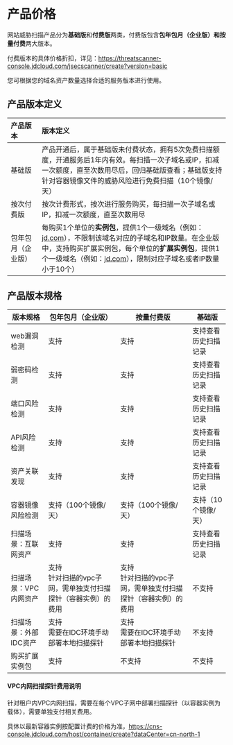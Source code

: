 # 产品价格

网站威胁扫描产品分为**基础版**和**付费版**两类，付费版包含**包年包月（企业版）**和**按量付费**两大版本。

付费版本的具体价格折扣，详见：https://threatscanner-console.jdcloud.com/jsecscanner/create?version=basic

您可根据您的域名资产数量选择合适的服务版本进行使用。

## 产品版本定义

| 产品版本           | 版本定义                                                     |
| :----------------- | :----------------------------------------------------------- |
| 基础版             | 产品开通后，属于基础版未付费状态，拥有5次免费扫描额度，开通服务后1年内有效。每扫描一次子域名或IP，扣减一次额度，直至次数用尽后，回归基础版查看；基础版支持针对容器镜像文件的威胁风险进行免费扫描（10个镜像/天） |
| 按次付费版         | 按次计费形式，按次进行服务购买，每扫描一次子域名或IP，扣减一次额度，直至次数用尽 |
| 包年包月（企业版） | 每购买1个单位的**实例包**，提供1个一级域名（例如：[jd.com](http://jd.com/)），不限制该域名对应的子域名和IP数量。在企业版中，支持购买扩展实例包，每个单位的**扩展实例包**，提供1个一级域名（例如：[jd.com](http://jd.com/)），限制对应子域名或者IP数量小于10个） |

## 产品版本规格

| 版本规格        | 包年包月（企业版） | 按量付费版 | 基础版 |
| --------------- | ------------------ | ---------- | ------ |
| web漏洞检测     | 支持               | 支持       | 支持查看历史扫描记录   |
| 弱密码检测      | 支持               | 支持       | 支持查看历史扫描记录   |
| 端口风险检测    | 支持               | 支持       | 支持查看历史扫描记录   |
| API风险检测    | 支持               | 支持       | 支持查看历史扫描记录   |
| 资产关联发现    | 支持               | 支持       | 支持查看历史扫描记录   |
| 容器镜像风险检测    | 支持（100个镜像/天）    | 支持（100个镜像/天）       | 支持（10个镜像/天）   |
| 扫描场景：互联网资产  | 支持               | 支持       | 支持查看历史扫描记录   |
| 扫描场景：VPC内网资产 | 支持<br>针对扫描的vpc子网，需单独支付扫描探针（容器实例）的费用 | 支持<br>针对扫描的vpc子网，需单独支付扫描探针（容器实例）的费用 | 不支持 |
| 扫描场景：外部IDC资产 | 支持<br/>需要在IDC环境手动部署本地扫描探针 | 支持<br/>需要在IDC环境手动部署本地扫描探针 | 不支持 |
| 购买扩展实例包  | 支持               | 不支持     | 不支持 |

#### VPC内网扫描探针费用说明

针对租户内VPC内网扫描，需要在每个VPC子网中部署扫描探针（以容器实例为载体），需要单独支付相关费用。

具体以最新容器实例按配置计费的价格为准，https://cns-console.jdcloud.com/host/container/create?dataCenter=cn-north-1